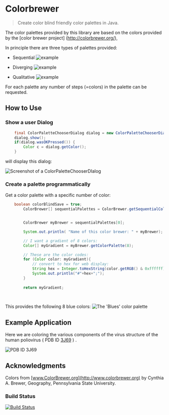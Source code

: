 # Colorbrewer


> Create color blind friendly color palettes in Java.

The color palettes provided by this library are based on the colors provided by the [color brewer project] (http://colorbrewer.org/),



In principle there are three types of palettes provided:

* Sequential
![example ](https://raw.github.com/rcsb/colorbrewer/master/doc/img/sequential.png)

* Diverging
![example ](https://raw.github.com/rcsb/colorbrewer/master/doc/img/diverging.png)

* Qualitative
![example ](https://raw.github.com/rcsb/colorbrewer/master/doc/img/qualitative.png)

For each palette any number of steps (=colors) in the palette can be requested.


## How to Use

### Show a user Dialog

```java
	final ColorPaletteChooserDialog dialog = new ColorPaletteChooserDialog();
	dialog.show();
	if(dialog.wasOKPressed()) {
		Color c = dialog.getColor();
	}
```

will display this dialog:

![Screenshot of a ColorPaletteChooserDIalog](https://raw.github.com/rcsb/colorbrewer/master/doc/img/dialog.png)


### Create a palette programmatically

Get a color palette with a specific number of color:

```java
	boolean colorBlindSave = true;
		ColorBrewer[] sequentialPalettes = ColorBrewer.getSequentialColorPalettes(colorBlindSave);	


		ColorBrewer myBrewer = sequentialPalettes[0];

		System.out.println( "Name of this color brewer: " + myBrewer);

		// I want a gradient of 8 colors:
		Color[] myGradient = myBrewer.getColorPalette(8);

		// These are the color codes:
		for (Color color: myGradient){
			// convert to hex for web display:
			String hex = Integer.toHexString(color.getRGB() & 0xffffff);			
			System.out.println("#"+hex+";");
		}
		
		return myGradient;
	
	
```

This provides the following 8 blue colors:
![The 'Blues' color palette](https://raw.github.com/rcsb/colorbrewer/master/doc/img/blues.png)



## Example Application

Here we are coloring the various components of the virus structure of the human poliovirus ( PDB ID [3J69](http://www.rcsb.org/pdb/explore/explore.do?structureId=3J69) ) .

![PDB ID 3J69](https://raw.github.com/rcsb/colorbrewer/master/doc/img/3j69.png)

## Acknowledgments
Colors from [www.ColorBrewer.org](http://www.colorbrewer.org) by Cynthia A. Brewer, Geography, Pennsylvania State University.

### Build Status
[![Build Status](https://travis-ci.org/rcsb/colorbrewer.png)](https://travis-ci.org/rcsb/colorbrewer)


